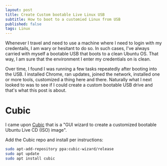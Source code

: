```yaml
---
layout: post
title: Create Custom bootable Live Linux USB
subtitle: How to boot to a customied Linux from USB
published: false
tags: Linux
---
```


Whenever I travel and need to use a machine where I need to login with my credentails, I am wary or hesitant to do so. In such cases, I've always carried with myself a bootable USB that boots to a clean Ubuntu OS. That way, I am sure that the environment I enter my credentials on is clean. 

Over time, I found I was running a few tasks repeatedly after booting into the USB. I installed Chrome, ran updates, joined the network, installed one or more tools, customized a thing here and there. Naturally what I next looked to was to see if I could create a custom bootable USB drive and that's what this post is about.

# Cubic	

I came upon [Cubic](https://launchpad.net/cubic) that is a "GUI wizard to create a customized bootable Ubuntu Live CD (ISO) image". 

Add the Cubic repo and install per instructions:

```bash
sudo apt-add-repository ppa:cubic-wizard/release
sudo apt update
sudo apt install cubic
```

